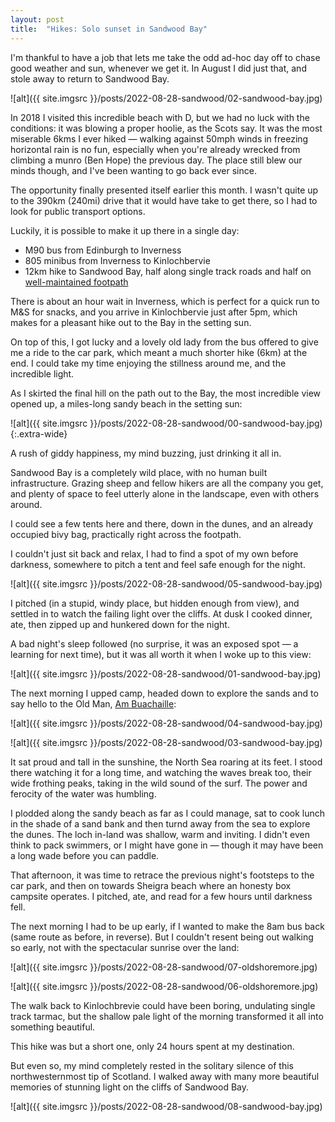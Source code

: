 ```yaml
---
layout: post
title:  "Hikes: Solo sunset in Sandwood Bay"
---
```


I'm thankful to have a job that lets me take the odd ad-hoc day off to chase good weather and sun, whenever we get it. In August I did just that, and stole away to return to Sandwood Bay.

![alt]({{ site.imgsrc }}/posts/2022-08-28-sandwood/02-sandwood-bay.jpg)

In 2018 I visited this incredible beach with D, but we had no luck with the conditions: it was blowing a proper hoolie, as the Scots say. It was the most miserable 6kms I ever hiked &mdash; walking against 50mph winds in freezing horizontal rain is no fun, especially when you're already wrecked from climbing a munro (Ben Hope) the previous day. The place still blew our minds though, and I've been wanting to go back ever since.

The opportunity finally presented itself earlier this month. I wasn't quite up to the 390km (240mi) drive that it would have take to get there, so I had to look for public transport options. 

Luckily, it is possible to make it up there in a single day:
- M90 bus from Edinburgh to Inverness
- 805 minibus from Inverness to Kinlochbervie
- 12km hike to Sandwood Bay, half along single track roads and half on [well-maintained footpath](https://www.walkhighlands.co.uk/sutherland/sandwood-bay.shtml)

There is about an hour wait in Inverness, which is perfect for a quick run to M&S for snacks, and you arrive in Kinlochbervie just after 5pm, which makes for a pleasant hike out to the Bay in the setting sun.

On top of this, I got lucky and a lovely old lady from the bus offered to give me a ride to the car park, which meant a much shorter hike (6km) at the end. I could take my time enjoying the stillness around me, and the incredible light.

As I skirted the final hill on the path out to the Bay, the most incredible view opened up, a miles-long sandy beach in the setting sun:

![alt]({{ site.imgsrc }}/posts/2022-08-28-sandwood/00-sandwood-bay.jpg){:.extra-wide}

A rush of giddy happiness, my mind buzzing, just drinking it all in. 

Sandwood Bay is a completely wild place, with no human built infrastructure. Grazing sheep and fellow hikers are all the company you get, and plenty of space to feel utterly alone in the landscape, even with others around.

I could see a few tents here and there, down in the dunes, and an already occupied bivy bag, practically right across the footpath. 

I couldn't just sit back and relax, I had to find a spot of my own before darkness, somewhere to pitch a tent and feel safe enough for the night.

![alt]({{ site.imgsrc }}/posts/2022-08-28-sandwood/05-sandwood-bay.jpg)

I pitched (in a stupid, windy place, but hidden enough from view), and settled in to watch the failing light over the cliffs. At dusk I cooked dinner, ate, then zipped up and hunkered down for the night.

A bad night's sleep followed (no surprise, it was an exposed spot &mdash; a learning for next time), but it was all worth it when I woke up to this view:

![alt]({{ site.imgsrc }}/posts/2022-08-28-sandwood/01-sandwood-bay.jpg)

The next morning I upped camp, headed down to explore the sands and to say hello to the Old Man, [Am Buachaille](https://en.wikipedia.org/wiki/Am_Buachaille): 

![alt]({{ site.imgsrc }}/posts/2022-08-28-sandwood/04-sandwood-bay.jpg)

![alt]({{ site.imgsrc }}/posts/2022-08-28-sandwood/03-sandwood-bay.jpg)

It sat proud and tall in the sunshine, the North Sea roaring at its feet. I stood there watching it for a long time, and watching the waves break too, their wide frothing peaks, taking in the wild sound of the surf. The power and ferocity of the water was humbling.

I plodded along the sandy beach as far as I could manage, sat to cook lunch in the shade of a sand bank and then turnd away from the sea to explore the dunes. The loch in-land was shallow, warm and inviting. I didn't even think to pack swimmers, or I might have gone in &mdash; though it may have been a long wade before you can paddle.

That afternoon, it was time to retrace the previous night's footsteps to the car park, and then on towards Sheigra beach where an honesty box campsite operates. I pitched, ate, and read for a few hours until darkness fell.

The next morning I had to be up early, if I wanted to make the 8am bus back (same route as before, in reverse). But I couldn't resent being out walking so early, not with the spectacular sunrise over the land:

![alt]({{ site.imgsrc }}/posts/2022-08-28-sandwood/07-oldshoremore.jpg)

![alt]({{ site.imgsrc }}/posts/2022-08-28-sandwood/06-oldshoremore.jpg)

The walk back to Kinlochbrevie could have been boring, undulating single track tarmac, but the shallow pale light of the morning transformed it all into something beautiful.

This hike was but a short one, only 24 hours spent at my destination. 

But even so, my mind completely rested in the solitary silence of this northwesternmost tip of Scotland. I walked away with many more beautiful memories of stunning light on the cliffs of Sandwood Bay. 

![alt]({{ site.imgsrc }}/posts/2022-08-28-sandwood/08-sandwood-bay.jpg)